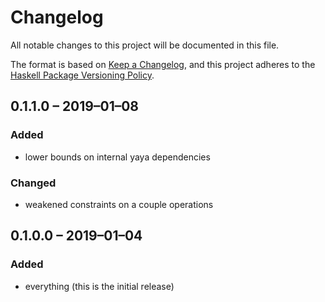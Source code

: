 # Changelog
All notable changes to this project will be documented in this file.

The format is based on [Keep a Changelog](https://keepachangelog.com/en/1.0.0/),
and this project adheres to the [Haskell Package Versioning Policy](https://pvp.haskell.org/).

## 0.1.1.0 – 2019–01–08
### Added
- lower bounds on internal yaya dependencies

### Changed
- weakened constraints on a couple operations

## 0.1.0.0 – 2019–01–04
### Added
- everything (this is the initial release)
